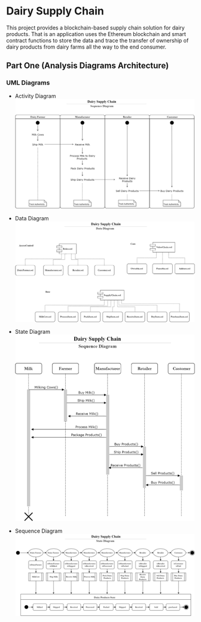 # Dairy Supply Chain
This project provides a blockchain-based supply chain solution for dairy products. That is an application uses the Ethereum blockchain and smart contract functions to store the data and trace the transfer of ownership of dairy products from dairy farms all the way to the end consumer. 

## Part One (Analysis Diagrams Architecture)

### UML Diagrams

* Activity Diagram
![image](https://github.com/waldamegh/DairySupplyChain/blob/master/diagrams/Activity%20Diagram.jpg)

* Data Diagram
![image](https://github.com/waldamegh/DairySupplyChain/blob/master/diagrams/Data%20Diagram.jpg)

* State Diagram
![image](https://github.com/waldamegh/DairySupplyChain/blob/master/diagrams/Sequence%20Diagram.jpg)

* Sequence Diagram
![image](https://github.com/waldamegh/DairySupplyChain/blob/master/diagrams/State%20Diagram.jpg)
